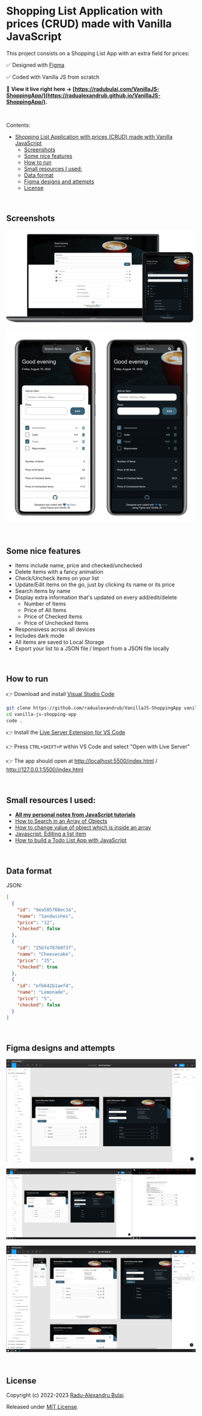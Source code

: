 # Shopping List Application with prices (CRUD) made with Vanilla JavaScript

This project consists on a Shopping List App with an extra field for prices:

✅ Designed with [Figma](https://www.figma.com/)

✅ Coded with Vanilla JS from scratch

🚀 **View it live right here -> [https://radubulai.com/VanillaJS-ShoppingApp/](https://radualexandrub.github.io/VanillaJS-ShoppingApp/).**

<br/>

Contents:

- [Shopping List Application with prices (CRUD) made with Vanilla JavaScript](#shopping-list-application-with-prices-crud-made-with-vanilla-javascript)
  - [Screenshots](#screenshots)
  - [Some nice features](#some-nice-features)
  - [How to run](#how-to-run)
  - [Small resources I used:](#small-resources-i-used)
  - [Data format](#data-format)
  - [Figma designs and attempts](#figma-designs-and-attempts)
  - [License](#license)

<br/>

## Screenshots

![Shopping List App with prices](./imgs/demo05.png)

![Shopping List App with prices](./imgs/demo02.png)

<br/>

## Some nice features

- Items include name, price and checked/unchecked
- Delete items with a fancy animation
- Check/Uncheck items on your list
- Update/Edit items on the go, just by clicking its name or its price
- Search items by name
- Display extra information that's updated on every add/edit/delete
  - Number of Items
  - Price of All Items
  - Price of Checked Items
  - Price of Unchecked Items
- Responsivess across all devices
- Includes dark mode
- All items are saved to Local Storage
- Export your list to a JSON file / Import from a JSON file locally

<br/>

## How to run

👉 Download and install [Visual Studio Code](https://code.visualstudio.com/)

```bash
git clone https://github.com/radualexandrub/VanillaJS-ShoppingApp vanilla-js-shopping-app
cd vanilla-js-shopping-app
code .
```

👉 Install the [Live Server Extension for VS Code](https://marketplace.visualstudio.com/items?itemName=ritwickdey.LiveServer)

👉 Press `CTRL+SHIFT+P` within VS Code and select "Open with Live Server"

👉 The app should open at [http://localhost:5500/index.html](http://localhost:5500/index.html) / http://127.0.0.1:5500/index.html

<br/>

## Small resources I used:

- [**All my personal notes from JavaScript tutorials**](https://github.com/radualexandrub/Study#javascript)
- [How to Search in an Array of Objects](https://usefulangle.com/post/3/javascript-search-array-of-objects)
- [How to change value of object which is inside an array](https://stackoverflow.com/questions/4689856/how-to-change-value-of-object-which-is-inside-an-array-using-javascript-or-jquer)
- [Javascript: Editing a list item](https://stackoverflow.com/questions/54125062/javascript-editing-a-list-item/54125361)
- [How to build a Todo List App with JavaScript](https://freshman.tech/todo-list/)

<br/>

## Data format

JSON:

```json
[
  {
    "id": "9ea585768ec3a",
    "name": "Sandwishes",
    "price": "12",
    "checked": false
  },
  {
    "id": "25bfe78760f37",
    "name": "Cheesecake",
    "price": "25",
    "checked": true
  },
  {
    "id": "efb642b1aef4",
    "name": "Lemonade",
    "price": "5",
    "checked": false
  }
]
```

<br/>

## Figma designs and attempts

![Shopping List App Design](./design/Figma_1.jpg)

![Shopping List App Design](./design/Figma_2.jpg)

![Shopping List App Design](./design/Figma_3.jpg)

<br/>

## License

Copyright (c) 2022-2023 [Radu-Alexandru Bulai](https://radualexandrub.github.io/).

Released under [MIT License](./LICENSE).
